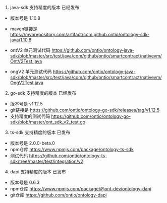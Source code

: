 
1. java-sdk 支持精度的版本   已经发布
* 版本号是 1.10.8
* maven链接是 https://mvnrepository.com/artifact/com.github.ontio/ontology-sdk-java/1.10.8

* ontV2 单元测试代码 https://github.com/ontio/ontology-java-sdk/blob/master/src/test/java/com/github/ontio/smartcontract/nativevm/OntV2Test.java
* ongV2 单元测试代码 https://github.com/ontio/ontology-java-sdk/blob/master/src/test/java/com/github/ontio/smartcontract/nativevm/OngV2Test.java

2. go-sdk 支持精度的版本 已经发布
* 版本号是 v1.12.5
* git链接是 https://github.com/ontio/ontology-go-sdk/releases/tag/v1.12.5
* 支持精度的测试代码 https://github.com/ontio/ontology-go-sdk/blob/master/ont_sdk_v2_test.go

3. ts-sdk 支持精度的版本  已发布
* 版本号是 2.0.0-beta.0
* npm仓库 https://www.npmjs.com/package/ontology-ts-sdk
* 测试代码 https://github.com/ontio/ontology-ts-sdk/tree/master/test/integration/v2

4. dapi 支持精度的版本  已发布
* 版本号是 0.6.3
* npm仓库  https://www.npmjs.com/package/@ont-dev/ontology-dapi
* git仓库  https://github.com/ontio/ontology-dapi